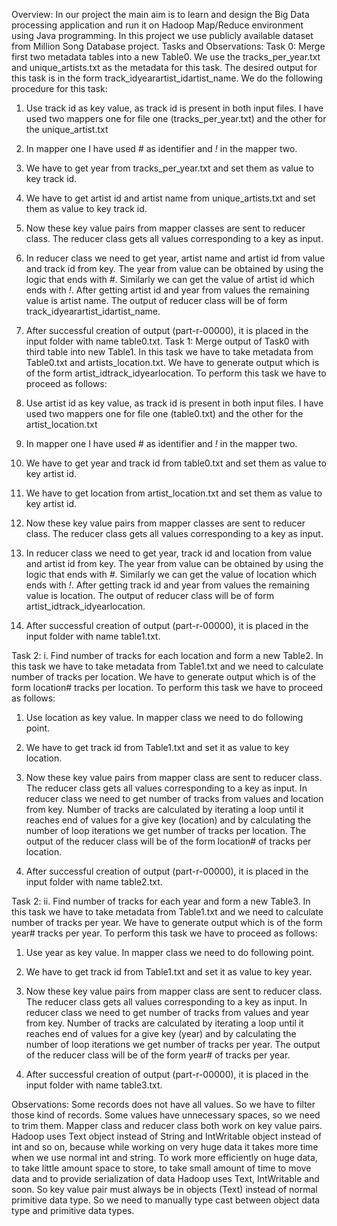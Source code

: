 Overview:
In our project the main aim is to learn and design the Big Data processing application and run it on Hadoop Map/Reduce environment using Java programming. In this project we use publicly available dataset from Million Song Database project.
Tasks and Observations:
Task 0: Merge first two metadata tables into a new Table0.
We use the tracks_per_year.txt and unique_artists.txt as the metadata for this task. The desired output for this task is in the form track_id<SEP>year<SEP>artist_id<SEP>artist_name. We do the following procedure for this task:
1.	Use track id as key value, as track id is present in both input files. I have used two mappers one for file one (tracks_per_year.txt) and the other for the unique_artist.txt
2.	In mapper one I have used *#* as identifier and *!* in the mapper two.
3.	We have to get year from tracks_per_year.txt and set them as value to key track id.
4.	We have to get artist id and artist name from unique_artists.txt and set them as value to key track id.
5.	Now these key value pairs from mapper classes are sent to reducer class. The reducer class gets all values corresponding to a key as input.
6.	In reducer class we need to get year, artist name and artist id from value and track id from key. The year from value can be obtained by using the logic that ends with *#*. Similarly we can get the value of artist id which ends with *!*. After getting artist id and year from values the remaining value is artist name. The output of reducer class will be of form track_id<SEP>year<SEP>artist_id<SEP>artist_name.
7.	After successful creation of output (part-r-00000), it is placed in the input folder with name table0.txt.
Task 1: Merge output of Task0 with third table into new Table1.
In this task we have to take metadata from Table0.txt and artists_location.txt. We have to generate output which is of the form artist_id<SEP>track_id<SEP>year<SEP>location. To perform this task we have to proceed as follows:
1.	Use artist id as key value, as track id is present in both input files. I have used two mappers one for file one (table0.txt) and the other for the artist_location.txt
2.	In mapper one I have used *#* as identifier and *!* in the mapper two.
3.	We have to get year and track id from table0.txt and set them as value to key artist id.
4.	We have to get location from artist_location.txt and set them as value to key artist id.
5.	Now these key value pairs from mapper classes are sent to reducer class. The reducer class gets all values corresponding to a key as input.
6.	In reducer class we need to get year, track id and location from value and artist id from key. The year from value can be obtained by using the logic that ends with *#*. Similarly we can get the value of location which ends with *!*. After getting track id and year from values the remaining value is location. The output of reducer class will be of form artist_id<SEP>track_id<SEP>year<SEP>location.

7.	After successful creation of output (part-r-00000), it is placed in the input folder with name table1.txt.

Task 2: i. Find number of tracks for each location and form a new Table2.
In this task we have to take metadata from Table1.txt and we need to calculate number of tracks per location. We have to generate output which is of the form location<SEP># tracks per location. To perform this task we have to proceed as follows:
1.	Use location as key value. In mapper class we need to do following point.
2.	We have to get track id from Table1.txt and set it as value to key location.
3.	Now these key value pairs from mapper class are sent to reducer class. The reducer class gets all values corresponding to a key as input. In reducer class we need to get number of tracks from values and location from key. Number of tracks are calculated by iterating a loop until it reaches end of values for a give key (location) and by calculating the number of loop iterations we get number of tracks per location. The output of the reducer class will be of the form location<SEP># of tracks per location.

4.	After successful creation of output (part-r-00000), it is placed in the input folder with name table2.txt.

Task 2: ii. Find number of tracks for each year and form a new Table3.
In this task we have to take metadata from Table1.txt and we need to calculate number of tracks per year. We have to generate output which is of the form year<SEP># tracks per year. To perform this task we have to proceed as follows:
1.	Use year as key value. In mapper class we need to do following point.
2.	We have to get track id from Table1.txt and set it as value to key year.
3.	Now these key value pairs from mapper class are sent to reducer class. The reducer class gets all values corresponding to a key as input. In reducer class we need to get number of tracks from values and year from key. Number of tracks are calculated by iterating a loop until it reaches end of values for a give key (year) and by calculating the number of loop iterations we get number of tracks per year. The output of the reducer class will be of the form year<SEP># of tracks per year.

4.	After successful creation of output (part-r-00000), it is placed in the input folder with name table3.txt.




Observations:
Some records does not have all values. So we have to filter those kind of records. Some values have unnecessary spaces, so we need to trim them. Mapper class and reducer class both work on key value pairs. Hadoop uses Text object instead of String and IntWritable object instead of int and so on, because while working on very huge data it takes more time when we use normal int and string. To work more efficiently on huge data, to take little amount space to store, to take small amount of time to move data and to provide serialization of data Hadoop uses Text, IntWritable and soon. So key value pair must always be in objects (Text) instead of normal primitive data type. So we need to manually type cast between object data type and primitive data types.
